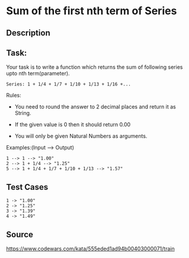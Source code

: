 # Sum of the first nth term of Series

## Description

## Task:

Your task is to write a function which returns the sum of following series upto nth term(parameter).

    Series: 1 + 1/4 + 1/7 + 1/10 + 1/13 + 1/16 +...
 
Rules:
 
* You need to round the answer to 2 decimal places and return it as String.

* If the given value is 0 then it should return 0.00

* You will only be given Natural Numbers as arguments.

Examples:(Input --> Output)

    1 --> 1 --> "1.00"
    2 --> 1 + 1/4 --> "1.25"
    5 --> 1 + 1/4 + 1/7 + 1/10 + 1/13 --> "1.57"

## Test Cases

	1 -> "1.00"
	2 -> "1.25"
	3 -> "1.39"
	4 -> "1.49"

## Source
https://www.codewars.com/kata/555eded1ad94b00403000071/train